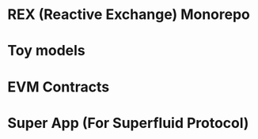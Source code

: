 REX (Reactive Exchange) Monorepo
================================

# Toy models

# EVM Contracts

# Super App (For Superfluid Protocol)
